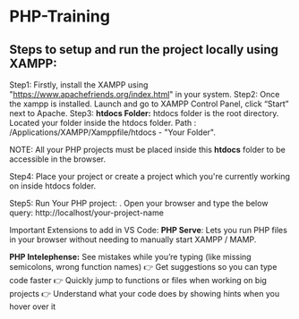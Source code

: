 # PHP-Training

Steps to setup and run the project locally using XAMPP:
-------------------------------------------------------

Step1: Firstly, install the XAMPP using  "https://www.apachefriends.org/index.html" in your system.
Step2: Once the xampp is installed. Launch and go to XAMPP Control Panel, click “Start” next to Apache.
Step3: **htdocs Folder:**  htdocs folder is the root directory. Located your folder inside the htdocs folder.
Path : /Applications/XAMPP/Xamppfile/htdocs - "Your Folder". 

NOTE: All your PHP projects must be placed inside this **htdocs** folder to be accessible in the browser.

Step4: Place your project or create a project which you're currently working on inside htdocs folder. 

Step5: Run Your PHP project:
. Open your browser and type the below query:
http://localhost/your-project-name


Important Extensions to add in VS Code:
**PHP Serve**: Lets you run PHP files in your browser without needing to manually start XAMPP / MAMP.

**PHP Intelephense:**
See mistakes while you’re typing (like missing semicolons, wrong function names)
👉 Get suggestions so you can type code faster
👉 Quickly jump to functions or files when working on big projects
👉 Understand what your code does by showing hints when you hover over it

